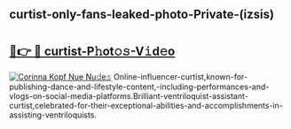 ## curtist-only-fans​-leaked-photo​-Private-(izsis)


# <h2><a href="https://mediaupload.pro?title=curtist&ref=git">🔗👉 🔴 curtist-P𝚑ot𝚘𝚜-V𝚒d𝚎o</a></h2>

[![Corinna Kopf Nue Nu𝚍e𝚜](https://i.imgur.com/0qMVB7G.gif)](https://mediaupload.pro?title=curtist&ref=git)
Online-influencer-curtist,known-for-publishing-dance-and-lifestyle-content,-including-performances-and-vlogs-on-social-media-platforms.Brilliant-ventriloquist-assistant-curtist,celebrated-for-their-exceptional-abilities-and-accomplishments-in-assisting-ventriloquists.  